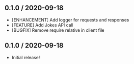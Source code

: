 ## 0.1.0 / 2020-09-18

* [ENHANCEMENT] Add logger for requests and responses
* [FEATURE] Add Jokes API call
* [BUGFIX] Remove require relative in client file

## 0.1.0 / 2020-09-18

* Initial release!